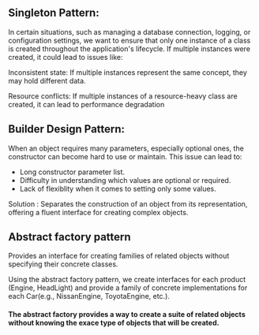 ## Singleton Pattern:
In certain situations, such as managing a database connection, logging, or configuration settings, we want to ensure that only one instance of a class is created throughout the application's lifecycle. If multiple instances were created, it could lead to issues like:

Inconsistent state: If multiple instances represent the same concept, they may hold different data.

Resource conflicts: If multiple instances of a resource-heavy class are created, it can lead to performance degradation

## Builder Design Pattern: 
When an object requires many parameters, especially optional ones, the constructor can become hard to use or maintain. This issue can lead to:
- Long constructor parameter list.
- Difficulty in understanding which values are optional or required.
- Lack of flexiblity when it comes to setting only some values.

Solution : Separates the construction of an object from its representation, offering a fluent interface for creating complex objects. 

## Abstract factory pattern
Provides an interface for creating families of related objects without specifying their concrete classes.

Using the abstract factory pattern, we create interfaces for each product (Engine, HeadLight) and provide a family of concrete implementations for each Car(e.g., NissanEngine, ToyotaEngine, etc.). 
#### The abstract factory provides a way to create a suite of related objects without knowing the exace type of objects that will be created. 


